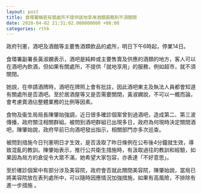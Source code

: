 ```yaml
---
layout: post
title: 食環署稱若有關處所不提供就地享用酒類服務則不須關閉
date: 2020-04-02 21:31:02.000000000 +08:00
categories: rthk
---
```


政府刊憲，酒吧及酒館等主要售酒類飲品的處所，明日下午6時起，停業14日。

食環署副署長黃淑嫻表示，酒吧是純粹或主要售賣及供應的酒類的地方，客人可以在酒吧內飲酒，但如果有關處所，不提供「就地享用」的服務，例如超市，就不須關閉。

她說，在申請酒牌時，酒吧在牌照上會有批註，因此酒吧東主及執法人員都會知道有關處所是否酒吧。至於居酒屋等又是否需要關閉，黃淑嫻說，不可以一概而論，會考慮賣酒佔整體業務的比例等因素。

食物及衞生局局長陳肇始強調，近日很多確診個案曾到過酒吧，造成第二、第三波傳播，政府關注相關群組。被問到酒吧群組已出現多日，政府為何現時決定關閉酒吧，陳肇始說，政府早前已向酒吧發出指示，相關部門亦多次巡查。

被問到措施今日刊憲明日才生效，是否汲取了昨日條例在公布後4分鐘就生效，導致混亂的教訓。陳肇始表示，推行公共衛生措施時，有汲取過往的教訓和經驗，如果因為局方的倉促令大眾不滿，她希望大家包容，亦表達「不好意思」。

至於確診個案中有部分涉及美容院，政府會否就此關閉美容院，陳肇始說，當局已將美容院放在表列處所中，可以隨時因應情況加強措施，如果有高風險，不排除有進一步措施 。
